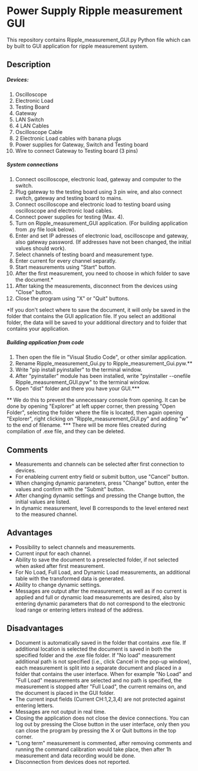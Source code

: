# Power Supply Ripple measurement GUI
This repository contains Ripple_measurement_GUI.py Python file which can by built to GUI application for ripple measurement system.

## Description
##### Devices:
1. Oscilloscope
2. Electronic Load
3. Testing Board
4. Gateway
5. LAN Switch
6. 4 LAN Cables
7. Oscilloscope Cable
8. 2 Electronic Load cables with banana plugs
9. Power supplies for Gateway, Switch and Testing board
10. Wire to connect Gateway to Testing board (3 pins) 

##### System connections
1. Connect oscilloscope, electronic load, gateway and computer to the switch.
2. Plug gateway to the testing board using 3 pin wire, and also connect switch, gateway and testing board to mains.
3. Connect oscilloscope and electronic load to testing board using oscilloscope and electronic load cables.
4. Connect power supplies for testing (Max. 4).
5. Turn on Ripple_measurement_GUI application. (For building application from .py file look below).
6. Enter and set IP adresses of electronic load, oscilloscope and gateway, also gateway password. (If addresses have not been changed, the initial values should work).
7. Select channels of testing board and measurement type.
8. Enter current for every channel separatly.
9. Start measurements using "Start" button.
10. After the first measurement, you need to choose in which folder to save the document.*
11. After taking the measurements, disconnect from the devices using "Close" button. 
12. Close the program using "X" or "Quit" buttons.

*If you don't select where to save the document, it will only be saved in the folder that contains the GUI application file. If you select an additional folder, the data will be saved to your additional directory and to folder that contains your application.
##### Building application from code

1. Then open the file in "Visual Studio Code", or other similar application.
2. Rename Ripple_measurement_Gui.py to Ripple_measurement_Gui.pyw.** 
3. Write "pip install pyinstaller" to the terminal window.
4. After "pyinstaller" module has been installed, write "pyinstaller --onefile Ripple_measurement_GUI.pyw" to the terminal window.
5. Open "dist" folder and there you have your GUI.***

** We do this to prevent the unnecessary console from opening. It can be done by opening "Explorer" at left upper corner, then pressing "Open Folder", selecting the folder where the file is located, then again opening "Explorer", right clicking on "Ripple_measurement_GUI.py" and adding "w" to the end of filename.
*** There will be more files created during compilation of .exe file, and they can be deleted.


## Comments
- Measurements and channels can be selected after first connection to devices. 
- For enableing current entry field or submit button, use "Cancel" button. 
- When changing dynamic parameters, press "Change" button, enter the values and confirm with the "Submit" button.
- After changing dynamic settings and pressing the Change button, the initial values are listed.
- In dynamic measurement, level B corresponds to the level entered next to the measured channel.

## Advantages
- Possibility to select channels and measurements.
- Current input for each channel.
- Ability to save the document to a preselected folder, if not selected when asked after first measurement.
- For No Load, Full Load, and Dynamic Load measurements, an additional table with the transformed data is generated.
- Ability to change dynamic settings.
- Messages are output after the measurement, as well as if no current is applied and full or dynamic load measurements are desired, also by entering dynamic parameters that do not correspond to the electronic load range or entering letters instead of the address.

## Disadvantages

- Document is automatically saved in the folder that contains .exe file. If additional location is selected the document is saved in both the specified folder and the .exe file folder. If "No load" measurement additional path is not specified (i.e., click Cancel in the pop-up window), each measurement is split into a separate document and placed in a folder that contains the user interface. When for example "No Load" and "Full Load" measurements are selected and no path is specified, the measurement is stopped after "Full Load", the current remains on, and the document is placed in the GUI folder.
- The current input fields (Current CH:1,2,3,4) are not protected against entering letters.
- Messages are not output in real time.
- Closing the application does not close the device connections. You can log out by pressing the Close button in the user interface, only then you can close the program by pressing the X or Quit buttons in the top corner.
- "Long term" measurement is commented, after removing comments and running the command calibration would take place, then after 1h measurement and data recording would be done.
- Disconnection from devices does not reported.
